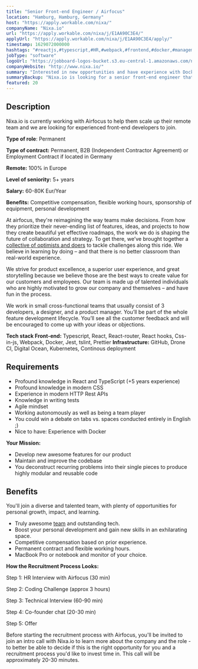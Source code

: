 ```yaml
---
title: "Senior Front-end Engineer / Airfocus"
location: "Hamburg, Hamburg, Germany"
host: "https://apply.workable.com/nixa/"
companyName: "Nixa.io"
url: "https://apply.workable.com/nixa/j/E1AA90C3E4/"
applyUrl: "https://apply.workable.com/nixa/j/E1AA90C3E4/apply/"
timestamp: 1629072000000
hashtags: "#reactjs,#typescript,#HR,#webpack,#frontend,#docker,#management,#css,#rest,#windows"
jobType: "software"
logoUrl: "https://jobboard-logos-bucket.s3.eu-central-1.amazonaws.com/nixa-io"
companyWebsite: "http://www.nixa.io/"
summary: "Interested in new opportunities and have experience with Docker? Nixa.io has a job opening for a senior front-end engineer."
summaryBackup: "Nixa.io is looking for a senior front-end engineer that has #reactjs, #typescript, #HR."
featured: 20
---
```


## Description

Nixa.io is currently working with Airfocus to help them scale up their remote team and we are looking for experienced front-end developers to join.

**Type of role**: Permanent

**Type of contract:** Permanent, B2B (Independent Contractor Agreement) or Employment Contract if located in Germany

**Remote:** 100% in Europe

**Level of seniority:** 5+ years

**Salary:** 60-80K Eur/Year

**Benefits:** Competitive compensation, flexible working hours, sponsorship of equipment, personal development

At airfocus, they're reimagining the way teams make decisions. From how they prioritize their never-ending list of features, ideas, and projects to how they create beautiful yet effective roadmaps, the work we do is shaping the future of collaboration and strategy. To get there, we’ve brought together a [collective of optimists and doers](https://airfocus.com/airfolks/) to tackle challenges along this ride. We believe in learning by doing – and that there is no better classroom than real-world experience.

We strive for product excellence, a superior user experience, and great storytelling because we believe those are the best ways to create value for our customers and employees. Our team is made up of talented individuals who are highly motivated to grow our company and themselves – and have fun in the process.

We work in small cross-functional teams that usually consist of 3 developers, a designer, and a product manager. You’ll be part of the whole feature development lifecycle. You’ll see all the customer feedback and will be encouraged to come up with your ideas or objections.

**Tech stack Front-end:** Typescript, React, React-router, React hooks, Css-in-js, Webpack, Docker, Jest, tslint, Prettier **Infrastructure:** GitHub, Drone CI, Digital Ocean, Kubernetes, Continous deployment

## Requirements

*   Profound knowledge in React and TypeScript (+5 years experience)
*   Profound knowledge in modern CSS
*   Experience in modern HTTP Rest APIs
*   Knowledge in writing tests
*   Agile mindset
*   Working autonomously as well as being a team player
*   You could win a debate on tabs vs. spaces conducted entirely in English ;)
*   Nice to have: Experience with Docker

**Your Mission:**

*   Develop new awesome features for our product
*   Maintain and improve the codebase
*   You deconstruct recurring problems into their single pieces to produce highly modular and reusable code

## Benefits

You'll join a diverse and talented team, with plenty of opportunities for personal growth, impact, and learning.

*   Truly awesome [team](https://airfocus.com/airfolks/) and outstanding tech.
*   Boost your personal development and gain new skills in an exhilarating space.
*   Competitive compensation based on prior experience.
*   Permanent contract and flexible working hours.
*   MacBook Pro or notebook and monitor of your choice.

**How the Recruitment Process Looks:**

Step 1: HR Interview with Airfocus (30 min)

Step 2: Coding Challenge (approx 3 hours)

Step 3: Technical Interview (60-90 min)

Step 4: Co-founder chat (20-30 min)

Step 5: Offer

Before starting the recruitment process with Airfocus, you'll be invited to join an intro call with Nixa.io to learn more about the company and the role - to better be able to decide if this is the right opportunity for you and a recruitment process you'd like to invest time in. This call will be approximately 20-30 minutes.
